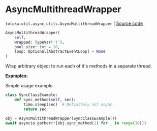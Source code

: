 # AsyncMultithreadWrapper
`toloka.util.async_utils.AsyncMultithreadWrapper` | [Source code](https://github.com/Toloka/toloka-kit/blob/v1.2.0/src/util/async_utils.py#L117)

```python
AsyncMultithreadWrapper(
    self,
    wrapped: TypeVar('T'),
    pool_size: int = 10,
    loop: Optional[AbstractEventLoop] = None
)
```

Wrap arbitrary object to run each of it's methods in a separate thread.


**Examples:**

Simple usage example.

```python
class SyncClassExample:
    def sync_method(self, sec):
        time.sleep(sec)  # Definitely not async.
        return sec

obj = AsyncMultithreadWrapper(SyncClassExample())
await asyncio.gather(*[obj.sync_method(1) for _ in range(10)])
```

